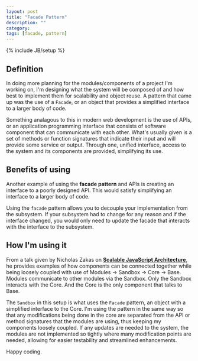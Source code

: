 ```yaml
---
layout: post
title: "Facade Pattern"
description: ""
category: 
tags: [facade, pattern]
---
```

{% include JB/setup %}

## Definition

In doing more planning for the modules/components of a project I'm working on, I'm designing what the system will be composed of and how best to implement them for scalability and object reuse. A pattern that came up was the use of a `Facade`, or an object that provides a simplified interface to a larger body of code. 

Something analagous to this in modern web development is the use of APIs, or an application programming interface that consists of software component that can communicate with each other. What's usually given is a set of methods or function signatures that indicate their input and will provide some service or output. Through one, unified interface, access to the system and its components are provided, simplifying its use.

## Benefits of using

Another example of using the **facade pattern** and APIs is creating an interface to a poorly designed API. This would satisfy simplifying an interface to a larger body of code. 

Using the `facade` pattern allows you to decouple your implementation from the subsystem. If your subsystem had to change for any reason and if the interface changed, you would only need to update the facade that interacts with the interface to the subsystem.

## How I'm using it

From a talk given by Nicholas Zakas on [__Scalable JavaScript Architecture__](http://www.slideshare.net/nzakas/scalable-javascript-application-architecture), he provides examples of how components can be connected together while being loosely coupled with use of Modules -> Sandbox -> Core -> Base. Modules communicate to other modules via the Sandbox. Only the Sandbox interacts with the Core. And the Core is the only component that talks to Base. 

The `Sandbox` in this setup is what uses the `Facade` pattern, an object with a simplified interface to the Core. I'm using the pattern in the same way so that any modifications being done in the core are separated from the API or method signatures that the modules are using, thus keeping my components loosely coupled. If any updates are needed to the system, the modules are not implemented so tightly where many modification points are needed, allowing for easier testability and streamlined enhancements.

Happy coding.
